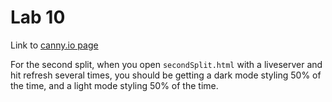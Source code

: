 # Lab 10

Link to [canny.io page](https://cse110-lab10-will-chung.canny.io/)

For the second split, when you open `secondSplit.html` with a liveserver and hit refresh several times, you should be getting a dark mode styling 50% of the time, and a light mode styling 50% of the time.

